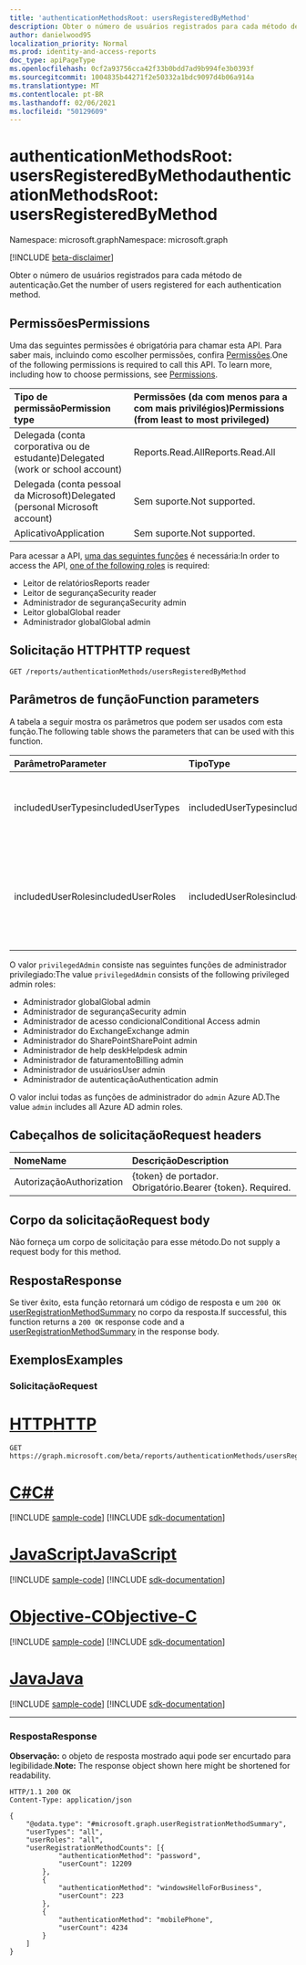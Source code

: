 ```yaml
---
title: 'authenticationMethodsRoot: usersRegisteredByMethod'
description: Obter o número de usuários registrados para cada método de autenticação.
author: danielwood95
localization_priority: Normal
ms.prod: identity-and-access-reports
doc_type: apiPageType
ms.openlocfilehash: 0cf2a93756cca42f33b0bdd7ad9b994fe3b0393f
ms.sourcegitcommit: 1004835b44271f2e50332a1bdc9097d4b06a914a
ms.translationtype: MT
ms.contentlocale: pt-BR
ms.lasthandoff: 02/06/2021
ms.locfileid: "50129609"
---
```

# <a name="authenticationmethodsroot-usersregisteredbymethod"></a><span data-ttu-id="51e82-103">authenticationMethodsRoot: usersRegisteredByMethod</span><span class="sxs-lookup"><span data-stu-id="51e82-103">authenticationMethodsRoot: usersRegisteredByMethod</span></span>
<span data-ttu-id="51e82-104">Namespace: microsoft.graph</span><span class="sxs-lookup"><span data-stu-id="51e82-104">Namespace: microsoft.graph</span></span>

[!INCLUDE [beta-disclaimer](../../includes/beta-disclaimer.md)]

<span data-ttu-id="51e82-105">Obter o número de usuários registrados para cada método de autenticação.</span><span class="sxs-lookup"><span data-stu-id="51e82-105">Get the number of users registered for each authentication method.</span></span>

## <a name="permissions"></a><span data-ttu-id="51e82-106">Permissões</span><span class="sxs-lookup"><span data-stu-id="51e82-106">Permissions</span></span>
<span data-ttu-id="51e82-p101">Uma das seguintes permissões é obrigatória para chamar esta API. Para saber mais, incluindo como escolher permissões, confira [Permissões](/graph/permissions-reference).</span><span class="sxs-lookup"><span data-stu-id="51e82-p101">One of the following permissions is required to call this API. To learn more, including how to choose permissions, see [Permissions](/graph/permissions-reference).</span></span>

|<span data-ttu-id="51e82-109">Tipo de permissão</span><span class="sxs-lookup"><span data-stu-id="51e82-109">Permission type</span></span>|<span data-ttu-id="51e82-110">Permissões (da com menos para a com mais privilégios)</span><span class="sxs-lookup"><span data-stu-id="51e82-110">Permissions (from least to most privileged)</span></span>|
|:---|:---|
|<span data-ttu-id="51e82-111">Delegada (conta corporativa ou de estudante)</span><span class="sxs-lookup"><span data-stu-id="51e82-111">Delegated (work or school account)</span></span>|<span data-ttu-id="51e82-112">Reports.Read.All</span><span class="sxs-lookup"><span data-stu-id="51e82-112">Reports.Read.All</span></span>|
|<span data-ttu-id="51e82-113">Delegada (conta pessoal da Microsoft)</span><span class="sxs-lookup"><span data-stu-id="51e82-113">Delegated (personal Microsoft account)</span></span>|<span data-ttu-id="51e82-114">Sem suporte.</span><span class="sxs-lookup"><span data-stu-id="51e82-114">Not supported.</span></span>|
|<span data-ttu-id="51e82-115">Aplicativo</span><span class="sxs-lookup"><span data-stu-id="51e82-115">Application</span></span>|<span data-ttu-id="51e82-116">Sem suporte.</span><span class="sxs-lookup"><span data-stu-id="51e82-116">Not supported.</span></span>|

<span data-ttu-id="51e82-117">Para acessar a API, [uma das seguintes funções](/azure/active-directory/users-groups-roles/directory-assign-admin-roles#available-roles) é necessária:</span><span class="sxs-lookup"><span data-stu-id="51e82-117">In order to access the API, [one of the following roles](/azure/active-directory/users-groups-roles/directory-assign-admin-roles#available-roles) is required:</span></span>

* <span data-ttu-id="51e82-118">Leitor de relatórios</span><span class="sxs-lookup"><span data-stu-id="51e82-118">Reports reader</span></span>
* <span data-ttu-id="51e82-119">Leitor de segurança</span><span class="sxs-lookup"><span data-stu-id="51e82-119">Security reader</span></span>
* <span data-ttu-id="51e82-120">Administrador de segurança</span><span class="sxs-lookup"><span data-stu-id="51e82-120">Security admin</span></span>
* <span data-ttu-id="51e82-121">Leitor global</span><span class="sxs-lookup"><span data-stu-id="51e82-121">Global reader</span></span>
* <span data-ttu-id="51e82-122">Administrador global</span><span class="sxs-lookup"><span data-stu-id="51e82-122">Global admin</span></span>

## <a name="http-request"></a><span data-ttu-id="51e82-123">Solicitação HTTP</span><span class="sxs-lookup"><span data-stu-id="51e82-123">HTTP request</span></span>

<!-- {
  "blockType": "ignored"
}
-->
``` http
GET /reports/authenticationMethods/usersRegisteredByMethod
```

## <a name="function-parameters"></a><span data-ttu-id="51e82-124">Parâmetros de função</span><span class="sxs-lookup"><span data-stu-id="51e82-124">Function parameters</span></span>
<span data-ttu-id="51e82-125">A tabela a seguir mostra os parâmetros que podem ser usados com esta função.</span><span class="sxs-lookup"><span data-stu-id="51e82-125">The following table shows the parameters that can be used with this function.</span></span>

|<span data-ttu-id="51e82-126">Parâmetro</span><span class="sxs-lookup"><span data-stu-id="51e82-126">Parameter</span></span>|<span data-ttu-id="51e82-127">Tipo</span><span class="sxs-lookup"><span data-stu-id="51e82-127">Type</span></span>|<span data-ttu-id="51e82-128">Descrição</span><span class="sxs-lookup"><span data-stu-id="51e82-128">Description</span></span>|
|:---|:---|:---|
|<span data-ttu-id="51e82-129">includedUserTypes</span><span class="sxs-lookup"><span data-stu-id="51e82-129">includedUserTypes</span></span>|<span data-ttu-id="51e82-130">includedUserTypes</span><span class="sxs-lookup"><span data-stu-id="51e82-130">includedUserTypes</span></span>|<span data-ttu-id="51e82-131">Tipo de usuário.</span><span class="sxs-lookup"><span data-stu-id="51e82-131">User type.</span></span> <span data-ttu-id="51e82-132">Os valores possíveis são: `all`, `member`, `guest`.</span><span class="sxs-lookup"><span data-stu-id="51e82-132">Possible values are: `all`, `member`, `guest`.</span></span>|
|<span data-ttu-id="51e82-133">includedUserRoles</span><span class="sxs-lookup"><span data-stu-id="51e82-133">includedUserRoles</span></span>|<span data-ttu-id="51e82-134">includedUserRoles</span><span class="sxs-lookup"><span data-stu-id="51e82-134">includedUserRoles</span></span>|<span data-ttu-id="51e82-135">Tipo de função de usuário.</span><span class="sxs-lookup"><span data-stu-id="51e82-135">User role type.</span></span> <span data-ttu-id="51e82-136">Os valores possíveis são: `all`, `privilegedAdmin`, `admin`, `user`.</span><span class="sxs-lookup"><span data-stu-id="51e82-136">Possible values are: `all`, `privilegedAdmin`, `admin`, `user`.</span></span>|

<span data-ttu-id="51e82-137">O valor `privilegedAdmin` consiste nas seguintes funções de administrador privilegiado:</span><span class="sxs-lookup"><span data-stu-id="51e82-137">The value `privilegedAdmin` consists of the following privileged admin roles:</span></span>

* <span data-ttu-id="51e82-138">Administrador global</span><span class="sxs-lookup"><span data-stu-id="51e82-138">Global admin</span></span>
* <span data-ttu-id="51e82-139">Administrador de segurança</span><span class="sxs-lookup"><span data-stu-id="51e82-139">Security admin</span></span>
* <span data-ttu-id="51e82-140">Administrador de acesso condicional</span><span class="sxs-lookup"><span data-stu-id="51e82-140">Conditional Access admin</span></span>
* <span data-ttu-id="51e82-141">Administrador do Exchange</span><span class="sxs-lookup"><span data-stu-id="51e82-141">Exchange admin</span></span>
* <span data-ttu-id="51e82-142">Administrador do SharePoint</span><span class="sxs-lookup"><span data-stu-id="51e82-142">SharePoint admin</span></span>
* <span data-ttu-id="51e82-143">Administrador de help desk</span><span class="sxs-lookup"><span data-stu-id="51e82-143">Helpdesk admin</span></span>
* <span data-ttu-id="51e82-144">Administrador de faturamento</span><span class="sxs-lookup"><span data-stu-id="51e82-144">Billing admin</span></span>
* <span data-ttu-id="51e82-145">Administrador de usuários</span><span class="sxs-lookup"><span data-stu-id="51e82-145">User admin</span></span>
* <span data-ttu-id="51e82-146">Administrador de autenticação</span><span class="sxs-lookup"><span data-stu-id="51e82-146">Authentication admin</span></span>

<span data-ttu-id="51e82-147">O valor inclui todas as funções de administrador do `admin` Azure AD.</span><span class="sxs-lookup"><span data-stu-id="51e82-147">The value `admin` includes all Azure AD admin roles.</span></span> 

## <a name="request-headers"></a><span data-ttu-id="51e82-148">Cabeçalhos de solicitação</span><span class="sxs-lookup"><span data-stu-id="51e82-148">Request headers</span></span>
|<span data-ttu-id="51e82-149">Nome</span><span class="sxs-lookup"><span data-stu-id="51e82-149">Name</span></span>|<span data-ttu-id="51e82-150">Descrição</span><span class="sxs-lookup"><span data-stu-id="51e82-150">Description</span></span>|
|:---|:---|
|<span data-ttu-id="51e82-151">Autorização</span><span class="sxs-lookup"><span data-stu-id="51e82-151">Authorization</span></span>|<span data-ttu-id="51e82-p104">{token} de portador. Obrigatório.</span><span class="sxs-lookup"><span data-stu-id="51e82-p104">Bearer {token}. Required.</span></span>|

## <a name="request-body"></a><span data-ttu-id="51e82-154">Corpo da solicitação</span><span class="sxs-lookup"><span data-stu-id="51e82-154">Request body</span></span>
<span data-ttu-id="51e82-155">Não forneça um corpo de solicitação para esse método.</span><span class="sxs-lookup"><span data-stu-id="51e82-155">Do not supply a request body for this method.</span></span>

## <a name="response"></a><span data-ttu-id="51e82-156">Resposta</span><span class="sxs-lookup"><span data-stu-id="51e82-156">Response</span></span>

<span data-ttu-id="51e82-157">Se tiver êxito, esta função retornará um código de resposta e um `200 OK` [userRegistrationMethodSummary](../resources/userregistrationmethodsummary.md) no corpo da resposta.</span><span class="sxs-lookup"><span data-stu-id="51e82-157">If successful, this function returns a `200 OK` response code and a [userRegistrationMethodSummary](../resources/userregistrationmethodsummary.md) in the response body.</span></span>

## <a name="examples"></a><span data-ttu-id="51e82-158">Exemplos</span><span class="sxs-lookup"><span data-stu-id="51e82-158">Examples</span></span>

### <a name="request"></a><span data-ttu-id="51e82-159">Solicitação</span><span class="sxs-lookup"><span data-stu-id="51e82-159">Request</span></span>

# <a name="http"></a>[<span data-ttu-id="51e82-160">HTTP</span><span class="sxs-lookup"><span data-stu-id="51e82-160">HTTP</span></span>](#tab/http)
<!-- {
  "blockType": "request",
  "name": "authenticationmethodsroot_usersregisteredbymethod"
}
-->
``` http
GET https://graph.microsoft.com/beta/reports/authenticationMethods/usersRegisteredByMethod(includedUserTypes='all',includedUserRoles='all')
```
# <a name="c"></a>[<span data-ttu-id="51e82-161">C#</span><span class="sxs-lookup"><span data-stu-id="51e82-161">C#</span></span>](#tab/csharp)
[!INCLUDE [sample-code](../includes/snippets/csharp/authenticationmethodsroot-usersregisteredbymethod-csharp-snippets.md)]
[!INCLUDE [sdk-documentation](../includes/snippets/snippets-sdk-documentation-link.md)]

# <a name="javascript"></a>[<span data-ttu-id="51e82-162">JavaScript</span><span class="sxs-lookup"><span data-stu-id="51e82-162">JavaScript</span></span>](#tab/javascript)
[!INCLUDE [sample-code](../includes/snippets/javascript/authenticationmethodsroot-usersregisteredbymethod-javascript-snippets.md)]
[!INCLUDE [sdk-documentation](../includes/snippets/snippets-sdk-documentation-link.md)]

# <a name="objective-c"></a>[<span data-ttu-id="51e82-163">Objective-C</span><span class="sxs-lookup"><span data-stu-id="51e82-163">Objective-C</span></span>](#tab/objc)
[!INCLUDE [sample-code](../includes/snippets/objc/authenticationmethodsroot-usersregisteredbymethod-objc-snippets.md)]
[!INCLUDE [sdk-documentation](../includes/snippets/snippets-sdk-documentation-link.md)]

# <a name="java"></a>[<span data-ttu-id="51e82-164">Java</span><span class="sxs-lookup"><span data-stu-id="51e82-164">Java</span></span>](#tab/java)
[!INCLUDE [sample-code](../includes/snippets/java/authenticationmethodsroot-usersregisteredbymethod-java-snippets.md)]
[!INCLUDE [sdk-documentation](../includes/snippets/snippets-sdk-documentation-link.md)]

---



### <a name="response"></a><span data-ttu-id="51e82-165">Resposta</span><span class="sxs-lookup"><span data-stu-id="51e82-165">Response</span></span>
<span data-ttu-id="51e82-166">**Observação:** o objeto de resposta mostrado aqui pode ser encurtado para legibilidade.</span><span class="sxs-lookup"><span data-stu-id="51e82-166">**Note:** The response object shown here might be shortened for readability.</span></span>
<!-- {
  "blockType": "response",
  "truncated": true,
  "@odata.type": "microsoft.graph.userRegistrationFeatureSummary"
}
-->
``` http
HTTP/1.1 200 OK
Content-Type: application/json

{
    "@odata.type": "#microsoft.graph.userRegistrationMethodSummary",
    "userTypes": "all",
    "userRoles": "all",
    "userRegistrationMethodCounts": [{
            "authenticationMethod": "password",
            "userCount": 12209
        },
        {
            "authenticationMethod": "windowsHelloForBusiness",
            "userCount": 223
        },
        {
            "authenticationMethod": "mobilePhone",
            "userCount": 4234
        }
    ]
}
```
